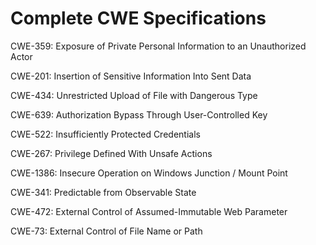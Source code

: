 

# Complete CWE Specifications

CWE-359: Exposure of Private Personal Information to an Unauthorized Actor

CWE-201: Insertion of Sensitive Information Into Sent Data

CWE-434: Unrestricted Upload of File with Dangerous Type

CWE-639: Authorization Bypass Through User-Controlled Key

CWE-522: Insufficiently Protected Credentials

CWE-267: Privilege Defined With Unsafe Actions

CWE-1386: Insecure Operation on Windows Junction / Mount Point

CWE-341: Predictable from Observable State

CWE-472: External Control of Assumed-Immutable Web Parameter

CWE-73: External Control of File Name or Path
